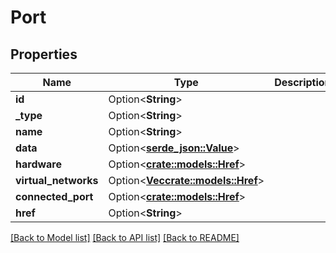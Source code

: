 # Port

## Properties

Name | Type | Description | Notes
------------ | ------------- | ------------- | -------------
**id** | Option<**String**> |  | [optional]
**_type** | Option<**String**> |  | [optional]
**name** | Option<**String**> |  | [optional]
**data** | Option<[**serde_json::Value**](.md)> |  | [optional]
**hardware** | Option<[**crate::models::Href**](Href.md)> |  | [optional]
**virtual_networks** | Option<[**Vec<crate::models::Href>**](Href.md)> |  | [optional]
**connected_port** | Option<[**crate::models::Href**](Href.md)> |  | [optional]
**href** | Option<**String**> |  | [optional]

[[Back to Model list]](../README.md#documentation-for-models) [[Back to API list]](../README.md#documentation-for-api-endpoints) [[Back to README]](../README.md)



